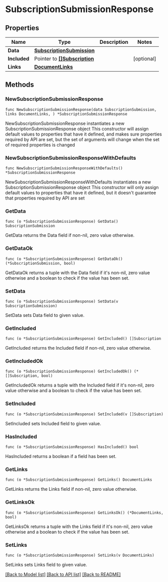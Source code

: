 # SubscriptionSubmissionResponse

## Properties

Name | Type | Description | Notes
------------ | ------------- | ------------- | -------------
**Data** | [**SubscriptionSubmission**](SubscriptionSubmission.md) |  | 
**Included** | Pointer to [**[]Subscription**](Subscription.md) |  | [optional] 
**Links** | [**DocumentLinks**](DocumentLinks.md) |  | 

## Methods

### NewSubscriptionSubmissionResponse

`func NewSubscriptionSubmissionResponse(data SubscriptionSubmission, links DocumentLinks, ) *SubscriptionSubmissionResponse`

NewSubscriptionSubmissionResponse instantiates a new SubscriptionSubmissionResponse object
This constructor will assign default values to properties that have it defined,
and makes sure properties required by API are set, but the set of arguments
will change when the set of required properties is changed

### NewSubscriptionSubmissionResponseWithDefaults

`func NewSubscriptionSubmissionResponseWithDefaults() *SubscriptionSubmissionResponse`

NewSubscriptionSubmissionResponseWithDefaults instantiates a new SubscriptionSubmissionResponse object
This constructor will only assign default values to properties that have it defined,
but it doesn't guarantee that properties required by API are set

### GetData

`func (o *SubscriptionSubmissionResponse) GetData() SubscriptionSubmission`

GetData returns the Data field if non-nil, zero value otherwise.

### GetDataOk

`func (o *SubscriptionSubmissionResponse) GetDataOk() (*SubscriptionSubmission, bool)`

GetDataOk returns a tuple with the Data field if it's non-nil, zero value otherwise
and a boolean to check if the value has been set.

### SetData

`func (o *SubscriptionSubmissionResponse) SetData(v SubscriptionSubmission)`

SetData sets Data field to given value.


### GetIncluded

`func (o *SubscriptionSubmissionResponse) GetIncluded() []Subscription`

GetIncluded returns the Included field if non-nil, zero value otherwise.

### GetIncludedOk

`func (o *SubscriptionSubmissionResponse) GetIncludedOk() (*[]Subscription, bool)`

GetIncludedOk returns a tuple with the Included field if it's non-nil, zero value otherwise
and a boolean to check if the value has been set.

### SetIncluded

`func (o *SubscriptionSubmissionResponse) SetIncluded(v []Subscription)`

SetIncluded sets Included field to given value.

### HasIncluded

`func (o *SubscriptionSubmissionResponse) HasIncluded() bool`

HasIncluded returns a boolean if a field has been set.

### GetLinks

`func (o *SubscriptionSubmissionResponse) GetLinks() DocumentLinks`

GetLinks returns the Links field if non-nil, zero value otherwise.

### GetLinksOk

`func (o *SubscriptionSubmissionResponse) GetLinksOk() (*DocumentLinks, bool)`

GetLinksOk returns a tuple with the Links field if it's non-nil, zero value otherwise
and a boolean to check if the value has been set.

### SetLinks

`func (o *SubscriptionSubmissionResponse) SetLinks(v DocumentLinks)`

SetLinks sets Links field to given value.



[[Back to Model list]](../README.md#documentation-for-models) [[Back to API list]](../README.md#documentation-for-api-endpoints) [[Back to README]](../README.md)


